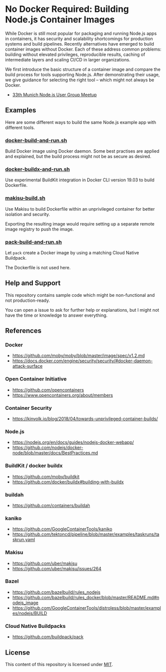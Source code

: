 # No Docker Required: Building Node.js Container Images

While Docker is still most popular for packaging and running Node.js apps in containers,
it has security and scalability shortcomings for production systems and build pipelines.
Recently alternatives have emerged to build container images without Docker.
Each of these address common problems: building without elevated privileges,
reproducible results, caching of intermediate layers and scaling CI/CD in larger organizations.

We first introduce the basic structure of a container image and compare the build process for tools supporting Node.js.
After demonstrating their usage, we give guidance for selecting the right tool – which might not always be Docker.

- [33th Munich Node.js User Group Meetup](https://www.meetup.com/de-DE/Munich-Node-js-User-Group/events/264927707/)

## Examples

Here are some different ways to build the same Node.js example app with different tools.

### [docker-build-and-run.sh](docker-build-and-run.sh)

Build Docker image using Docker daemon.
Some best practises are applied and explained, but the build process might not be as secure as desired.

### [docker-buildx-and-run.sh](docker-buildx-and-run.sh)

Use experimental BuildKit integration in Docker CLI version 19.03 to build Dockerfile.

### [makisu-build.sh](makisu-build.sh)

Use Makisu to build Dockerfile within an unprivileged container for better isolation and security.

Exporting the resulting image would require setting up a separate remote image registry to push the image.

### [pack-build-and-run.sh](pack-build-and-run.sh)

Let `pack` create a Docker image by using a matching Cloud Native Buildpack.

The Dockerfile is not used here.

## Help and Support

This repository contains sample code which might be non-functional and not production-ready.

You can open a issue to ask for further help or explanations, but I might not have the time or knowledge to answer everything.

## References

### Docker

- https://github.com/moby/moby/blob/master/image/spec/v1.2.md
- https://docs.docker.com/engine/security/security/#docker-daemon-attack-surface

### Open Container Initiative
- https://github.com/opencontainers
- https://www.opencontainers.org/about/members

### Container Security
- https://kinvolk.io/blog/2018/04/towards-unprivileged-container-builds/

### Node.js
- https://nodejs.org/en/docs/guides/nodejs-docker-webapp/
- https://github.com/nodejs/docker-node/blob/master/docs/BestPractices.md

### BuildKit / docker buildx
- https://github.com/moby/buildkit
- https://github.com/docker/buildx#building-with-buildx

### buildah
- https://github.com/containers/buildah

### kaniko
- https://github.com/GoogleContainerTools/kaniko
- https://github.com/tektoncd/pipeline/blob/master/examples/taskruns/taskrun.yaml

### Makisu
- https://github.com/uber/makisu
- https://github.com/uber/makisu/issues/264

### Bazel
- https://github.com/bazelbuild/rules_nodejs
- https://github.com/bazelbuild/rules_docker/blob/master/README.md#nodejs_image
- https://github.com/GoogleContainerTools/distroless/blob/master/examples/nodejs/BUILD

### Cloud Native Buildpacks
- https://github.com/buildpack/pack 

## License
This content of this repository is licensed under [MIT](./LICENSE).
